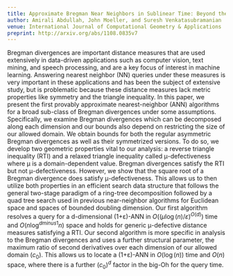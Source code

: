 ```yaml
---
title: Approximate Bregman Near Neighbors in Sublinear Time: Beyond the Triangle Inequality
author: Amirali Abdullah, John Moeller, and Suresh Venkatasubramanian
venue: International Journal of Computational Geometry & Applications
preprint: http://arxiv.org/abs/1108.0835v7
---
```


Bregman divergences are important distance measures that are used extensively in data-driven applications such as computer vision, text mining, and speech processing, and are a key focus of interest in machine learning.
Answering nearest neighbor (NN) queries under these measures is very important in these applications and has been the subject of extensive study, but is problematic because these distance measures lack metric properties like symmetry and the triangle inequality.
In this paper, we present the first provably approximate nearest-neighbor (ANN) algorithms for a broad sub-class of Bregman divergences under some assumptions.
Specifically, we examine Bregman divergences which can be decomposed along each dimension and our bounds also depend on restricting the size of our allowed domain.
We obtain bounds for both the regular asymmetric Bregman divergences as well as their symmetrized versions.
To do so, we develop two geometric properties vital to our analysis: a reverse triangle inequality (RTI) and a relaxed triangle inequality called μ-defectiveness where μ is a domain-dependent value. Bregman divergences satisfy the RTI but not μ-defectiveness. However, we show that the square root of a Bregman divergence does satisfy μ-defectiveness.
This allows us to then utilize both properties in an efficient search data structure that follows the general two-stage paradigm of a ring-tree decomposition followed by a quad tree search used in previous near-neighbor algorithms for Euclidean space and spaces of bounded doubling dimension.
Our first algorithm resolves a query for a d-dimensional (1+ε)-ANN in $O((μ\log(n)/ε)^{O(d)})$ time and $O(n \log^{d minus 1} n)$ space and holds for generic μ-defective distance measures satisfying a RTI.
Our second algorithm is more specific in analysis to the Bregman divergences and uses a further structural parameter, the maximum ratio of second derivatives over each dimension of our allowed domain $(c_0)$.
This allows us to locate a (1+ε)-ANN in $O(\log(n))$ time and $O(n)$ space, where there is a further $(c_0)^d$ factor in the big-Oh for the query time.